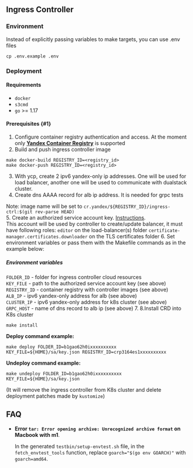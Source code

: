 ## Ingress Controller  
### Environment
Instead of explicitly passing variables to make targets, you can use .env files
```
cp .env.example .env
```

### Deployment  

#### Requirements

- `docker`
- `s3cmd`
- `go` >= 1.17

#### Prerequisites {#1}
 
1. Configure container registry authentication and access. At the moment only [**Yandex Container Registry**](https://cloud.yandex.ru/docs/container-registry/) is supported    
2. Build and push ingress controller image  
```
make docker-build REGISTRY_ID=<registry_id>  
make docker-push REGISTRY_ID=<registry_id> 
```
3. With ycp, create 2 ipv6 yandex-only ip addresses. One will be used for load balancer, another one will be used to communicate with dualstack cluster.
4. Create dns AAAA record for alb ip address. It is needed for grpc tests

Note: image name will be set to `cr.yandex/${REGISTRY_ID}/ingress-ctrl:$(git rev-parse HEAD)`  
5. Create an authorized service account key. [Instructions](https://cloud.yandex.com/en/docs/cli/operations/authentication/service-account).  
   This account will be used by controller to create/update balancer, it must have following roles:
   `editor` on the load-balancer(s) folder
   `certificate-manager.certificates.downloader` on the TLS certificates folder
6. Set environment variables or pass them with the Makefile commands as in the example below:
   ##### Environment variables
   `FOLDER_ID` - folder for ingress controller cloud resources  
   `KEY_FILE` - path to the authorized service account key (see above)  
   `REGISTRY_ID` - container registry with controller images (see above)  
   `ALB_IP` - ipv6 yandex-only address for alb (see above)  
   `CLUSTER_IP` - ipv6 yandex-only address for k8s cluster (see above)  
   `GRPC_HOST` - name of dns record to alb ip (see above)
7. 8.Install CRD into K8s cluster  
```
make install
```

**Deploy command example:**  
```
make deploy FOLDER_ID=b1gao62h0ixxxxxxxxxx KEY_FILE=${HOME}/sa/key.json REGISTRY_ID=crp3164es1xxxxxxxxxx
```

**Undeploy command example:**  
```
make undeploy FOLDER_ID=b1gao62h0ixxxxxxxxxx KEY_FILE=${HOME}/sa/key.json
```
(It will remove the ingress controller from K8s cluster and delete deployment patches made by `kustomize`)  

## FAQ

- **Error `tar: Error opening archive: Unrecognized archive format` on Macbook with m1**.

  In the generated `testbin/setup-envtest.sh` file, in the `fetch_envtest_tools` function, replace `goarch="$(go env GOARCH)"` with `goarch=amd64`.
